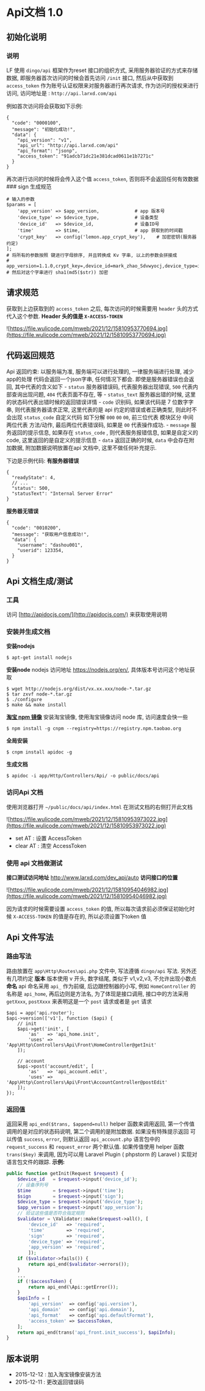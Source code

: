 # Api文档 1.0

## 初始化说明

### 说明

LF 使用 `dingo/api` 框架作为reset 接口的组织方式, 采用服务器验证的方式来存储数据, 即服务器首次访问的时候会首先访问 `/init` 接口, 然后从中获取到 `access_token` 作为账号认证权限来对服务器进行再次请求, 作为访问的授权来进行访问, 访问地址是 : `http://api.larxd.com/api`

例如首次访问将会获取如下示例:

```
{
  "code": "0000100",
  "message": "初始化成功!",
  "data": {
    "api_version": "v1",
    "api_url": "http://api.larxd.com/api"
    "api_format": "jsonp",
    "access_token": "91adcb71dc21e381dcad0611e1b7271c"
  }
}
```

再次进行访问的时候将会传入这个值 `access_token`, 否则将不会返回任何有效数据 ### sign 生成规范

```
# 输入的参数
$params = [
    'app_version' => $app_version,             # app 版本号
    'device_type' => $device_type,             # 设备类型
    'device_id'   => $device_id,               # 设备ID号
    'time'        => $time,                    # app 获取到的时间戳
    'crypt_key'   => config('lemon.app_crypt_key'),    # 加密密钥(服务器约定)
];
# 将所有的参数按照 键进行字母排序, 并且转换成 Kv 字串, 以上的参数会拼接成
# app_version=1.1.0,crypt_key=,device_id=mark_zhao_Sdvwyocj,device_type=ios,time=1449816499
# 然后对这个字串进行 sha1(md5($str)) 加密
```

## 请求规范

获取到上边获取到的 `access_token` 之后, 每次访问的时候需要用 `header` 头的方式代入这个参数. **Header 头的值是 `X-ACCESS-TOKEN`**

![https://file.wulicode.com/mweb/2021/12/15810953770694.jpg](https://file.wulicode.com/mweb/2021/12/15810953770694.jpg)

## 代码返回规范

Api 返回约束: 以服务端为准, 服务端可以进行处理的, 一律服务端进行处理, 减少app的处理 代码会返回一个json字串, 任何情况下都会. 即使是服务器错误也会返回, 其中代表的含义如下 - `status`
服务器错误码, 代表服务器出现错误, `500` 代表内部查询出现问题, `404` 代表页面不存在, 等 - `status_text` 服务器出错的时候, 这里的状态码代表出错时候的返回错误详情 - `code` 识别码, 如果该代码是 7 位数字字串, 则代表服务器请求正常, 这里代表的是 api 约定的错误或者正确类型, 则此时不会出现 `status_code` 自定义代码 如下分解 `000` `00` `00`, 前三位代表 模块区分 中间两位代表 方法/动作, 最后两位代表错误码, 如果是 `00` 代表操作成功. - `message` 服务返回的提示信息, 如果存在 `status_code` , 则代表服务报错信息, 如果是自定义的code, 这里返回的是自定义的提示信息 - `data` 返回正确的时候, `data` 中会存在附加数据, 附加数据说明放置在api 文档中, 这里不做任何补充提示.

下边是示例代码: **有服务器错误**

```
{
  "readyState": 4,
  // ...
  "status": 500,
  "statusText": "Internal Server Error"
}
```

**服务器无错误**

```
{
  "code": "0010200",
  "message": "获取用户信息成功!",
  "data": {
    "username": "dashou001",
    "userid": 123354,
  }
}
```

## Api 文档生成/测试

### 工具

访问 [http://apidocjs.com/](http://apidocjs.com/) 来获取使用说明

### 安装并生成文档

**安装nodejs**

```
$ apt-get install nodejs
```

**安装node** nodejs 访问地址 https://nodejs.org/en/, 具体版本号访问这个地址获取

```
$ wget http://nodejs.org/dist/vx.xx.xxx/node-*.tar.gz
$ tar zxvf node-*.tar.gz
$ ./configure
$ make && make install
```

**[淘宝 npm 镜像](http://npm.taobao.org/)** 安装淘宝镜像, 使用淘宝镜像访问 node 库, 访问速度会快一些

```
$ npm install -g cnpm --registry=https://registry.npm.taobao.org
```

**全局安装**

```
$ cnpm install apidoc -g
```

**生成文档**

```
$ apidoc -i app/Http/Controllers/Api/ -o public/docs/api
```

### 访问Api 文档

使用浏览器打开 `~/public/docs/api/index.html` 在测试文档的右侧打开此文档

![https://file.wulicode.com/mweb/2021/12/15810953973022.jpg](https://file.wulicode.com/mweb/2021/12/15810953973022.jpg)

- set AT : 设置 AccessToken
- clear AT : 清空 AccessToken

### 使用 api 文档做测试

**接口测试访问地址** http://www.larxd.com/dev_api/auto **访问接口的位置**

![https://file.wulicode.com/mweb/2021/12/15810954046982.jpg](https://file.wulicode.com/mweb/2021/12/15810954046982.jpg)

因为请求的时候需要设置 `access_token` 的值, 所以每次请求前必须保证初始化时候 `X-ACCESS-TOKEN` 的值是存在的, 所以必须设置下token 值

## Api 文件写法

### 路由写法

路由放置在 `app\Http\Routes\api.php` 文件中, 写法遵循 `dingo/api` 写法. 另外还有几项约定 **版本** 版本使用 v 开头, 数字结尾, 类似于 v1,v2,v3, 不允许出现小数点 **命名** api 命名采用 `api_` 作为前缀, 后边跟控制器的小写, 例如 `HomeController` 的名称是 `api_home`, 再后边则是方法名, 为了体现是接口调用, 接口中的方法采用 `getXxxx`, `postXxxx` 来表明这是一个 `post` 请求或者是 `get` 请求

```
$api = app('api.router');
$api->version(['v1'], function ($api) {
    // init
    $api->get('init', [
        'as'   => 'api_home.init',
        'uses' => 'App\Http\Controllers\Api\Front\HomeController@getInit'
    ]);

    // account
    $api->post('account/edit', [
        'as'   => 'api_account.edit',
        'uses' => 'App\Http\Controllers\Api\Front\AccountController@postEdit'
    ]);
});
```

### 返回值

返回采用 `api_end($trans, $append=null)` helper 函数来调用返回, 第一个传值调用的是对应的状态码说明, 第二个调用的是附加数据. 如果没有特殊提示返回 可以传值 `success`, `error`, 则默认返回 `api_account.php` 语言包中的 `request_success` 和 `request_error` 两个默认值. 如果传值使用 helper 函数 `trans($key)` 来调用, 因为可以用 Laravel Plugin ( phpstorm 的 Laravel ) 实现对语言包文件的跟踪. **示例:**

```php
public function getInit(Request $request) {    
    $device_id   = $request->input('device_id');  
    // 设备序列号    
    $time        = $request->input('time');    
    $sign        = $request->input('sign');    
    $device_type = $request->input('device_type');    
    $app_version = $request->input('app_version');    
    // 验证这些值是否符合指定规则    
    $validator = \Validator::make($request->all(), [
        'device_id'   => 'required',        
        'time'        => 'required',        
        'sign'        => 'required',        
        'device_type' => 'required',        
        'app_version' => 'required',    
        ]);    
    if ($validator->fails()) {        
        return api_end($validator->errors());    
    }
    ...    
    if (!$accessToken) {        
        return api_end(\Api::getError());    
    }   
    $apiInfo = [        
        'api_version'  => config('api.version'),        
        'api_domain'   => config('api.domain'),        
        'api_format'   => config('api.defaultFormat'),        
        'access_token' => $accessToken,    
    ];    
    return api_end(trans('api_front.init_success'), $apiInfo);
}
```

## 版本说明

- 2015-12-12 : 加入淘宝镜像安装方法
- 2015-12-11 : 更改返回错误码